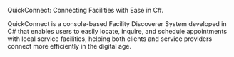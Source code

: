 QuickConnect: Connecting Facilities with Ease in C#.

QuickConnect is a console-based Facility Discoverer System developed in C# that enables users to easily locate, inquire, and schedule appointments with local service facilities, helping both clients and service providers connect more efficiently in the digital age.
